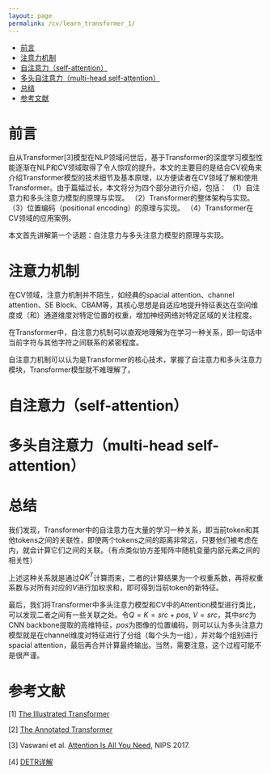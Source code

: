 ```yaml
---
layout: page
permalink: /cv/learn_transformer_1/
---
```


- [前言](#前言)
- [注意力机制](#注意力机制)
- [自注意力（self-attention）](#自注意力self-attention)
- [多头自注意力（multi-head self-attention）](#多头自注意力multi-head-self-attention)
- [总结](#总结)
- [参考文献](#参考文献)

# 前言
自从Transformer[3]模型在NLP领域问世后，基于Transformer的深度学习模型性能逐渐在NLP和CV领域取得了令人惊叹的提升。本文的主要目的是结合CV视角来介绍Transformer模型的技术细节及基本原理，以方便读者在CV领域了解和使用Transformer。由于篇幅过长，本文将分为四个部分进行介绍，包括：
（1）自注意力和多头注意力模型的原理与实现。
（2）Transformer的整体架构与实现。
（3）位置编码（positional encoding）的原理与实现。
（4）Transformer在CV领域的应用案例。

本文首先讲解第一个话题：自注意力与多头注意力模型的原理与实现。

# 注意力机制
在CV领域，注意力机制并不陌生，如经典的spacial attention、channel attention、SE Block、CBAM等，其核心思想是自适应地提升特征表达在空间维度或（和）通道维度对特定位置的权重，增加神经网络对特定区域的关注程度。

在Transformer中，自注意力机制可以直观地理解为在学习一种关系，即一句话中当前字符与其他字符之间联系的紧密程度。

自注意力机制可以认为是Transformer的核心技术，掌握了自注意力和多头注意力模块，Transformer模型就不难理解了。

# 自注意力（self-attention）


# 多头自注意力（multi-head self-attention）
# 总结
我们发现，Transformer中的自注意力在大量的学习一种关系，即当前token和其他tokens之间的关联性，即使两个tokens之间的距离非常远，只要他们被考虑在内，就会计算它们之间的关联。（有点类似协方差矩阵中随机变量内部元素之间的相关性）

上述这种关系就是通过$QK^T$计算而来，二者的计算结果为一个权重系数，再将权重系数与对所有对应的$V$进行加权求和，即可得到当前token的新特征。

最后，我们将Transformer中多头注意力模型和CV中的Attention模型进行类比，可以发现二者之间有一些关联之处。令$Q=K=src+pos$, $V=src$，其中$src$为CNN backbone提取的高维特征，$pos$为图像的位置编码，则可以认为多头注意力模型就是在channel维度对特征进行了分组（每个头为一组），并对每个组别进行spacial attention，最后再合并计算最终输出。当然，需要注意，这个过程可能不是很严谨。


# 参考文献
[1] [The Illustrated Transformer](https://jalammar.github.io/illustrated-transformer/)

[2] [The Annotated Transformer](http://nlp.seas.harvard.edu/2018/04/03/attention.html)

[3] Vaswani et al. [Attention Is All You Need](https://arxiv.org/abs/1706.03762), NIPS 2017.

[4] [DETR详解](https://zhuanlan.zhihu.com/p/386579206)